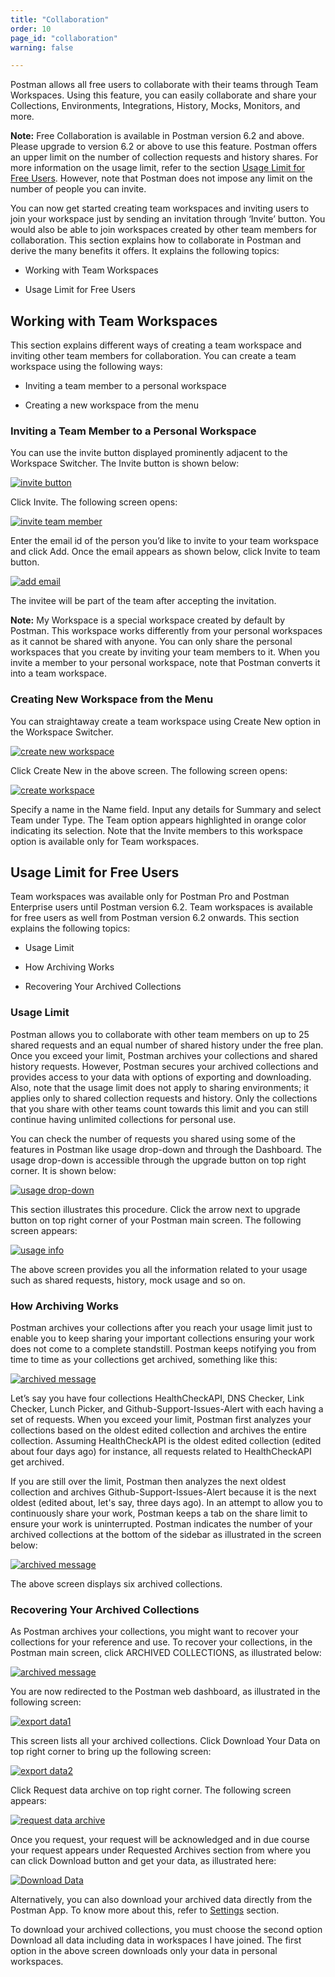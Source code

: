 ```yaml
---
title: "Collaboration"
order: 10
page_id: "collaboration"
warning: false

---
```

Postman allows all free users to collaborate with their teams through Team Workspaces. Using this feature, you can easily collaborate and share your Collections, Environments, Integrations, History, Mocks, Monitors, and more.

**Note:**  Free Collaboration is available in Postman version 6.2 and above. Please upgrade to version 6.2 or above to use this feature. Postman offers an upper limit on the number of collection requests and history shares. For more information on the usage limit, refer to the section [Usage Limit for Free Users](#usage-limit-for-free-users). However, note that Postman does not impose any limit on the number of people you can invite.

You can now get started creating team workspaces and inviting users to join your workspace just by sending an invitation through ‘Invite’ button. You would also be able to join workspaces created by other team members for collaboration. This section explains how to collaborate in Postman and derive the many benefits it offers. It explains the following topics:

* Working with Team Workspaces

* Usage Limit for Free Users

## Working with Team Workspaces

This section explains different ways of creating a team workspace and inviting other team members for collaboration. You can create a team workspace using the following ways:

* Inviting a team member to a personal workspace

* Creating a new workspace from the menu

### Inviting a Team Member to a Personal Workspace

You can use the invite button displayed prominently adjacent to the Workspace Switcher. The Invite button is shown below:

[![invite button](https://assets.postman.com/postman-docs/Invite-Button.png)](https://assets.postman.com/postman-docs/Invite-Button.png)

Click Invite. The following screen opens:

[![invite team member](https://assets.postman.com/postman-docs/InvitetoTeam1.png)](https://assets.postman.com/postman-docs/InvitetoTeam1.png)

Enter the email id of the person you’d like to invite to your team workspace and click Add. Once the email appears as shown below, click Invite to team button.

[![add email](https://assets.postman.com/postman-docs/Email_add.png)](https://assets.postman.com/postman-docs/Email_add.png)

The invitee will be part of the team after accepting the invitation.

**Note:** My Workspace is a special workspace created by default by Postman. This workspace works differently from your personal workspaces as it cannot be shared with anyone. You can only share the personal workspaces that you create by inviting your team members to it. When you invite a member to your personal workspace, note that Postman converts it into a team workspace.  

### Creating New Workspace from the Menu

You can straightaway create a team workspace using Create New option in the Workspace Switcher.

[![create new workspace](https://assets.postman.com/postman-docs/MyWorkspace1.png)](https://assets.postman.com/postman-docs/MyWorkspace1.png)

Click Create New in the above screen. The following screen opens:

[![create workspace](https://assets.postman.com/postman-docs/CreateNewWorkspace.png)](https://assets.postman.com/postman-docs/CreateNewWorkspace.png)

Specify a name in the Name field. Input any details for Summary and select Team under Type. The Team option appears highlighted in orange color indicating its selection. Note that the Invite members to this workspace option is available only for Team workspaces.

## Usage Limit for Free Users

Team workspaces was available only for Postman Pro and Postman Enterprise users until Postman version 6.2. Team workspaces is available for free users as well from Postman version 6.2 onwards. This section explains the following topics:

* Usage Limit

* How Archiving Works

* Recovering Your Archived Collections

### Usage Limit

Postman allows you to collaborate with other team members on up to 25 shared requests and an equal number of shared history under the free plan. Once you exceed your limit, Postman archives your collections and shared history requests. However, Postman secures your archived collections and provides access to your data with options of exporting and downloading. Also, note that the usage limit does not apply to sharing environments; it applies only to shared collection requests and history. Only the collections that you share with other teams count towards this limit and you can still continue having unlimited collections for personal use.

You can check the number of requests you shared using some of the features in Postman like usage drop-down and through the Dashboard. The usage drop-down is accessible through the upgrade button on top right corner. It is shown below:

[![usage drop-down](https://assets.postman.com/postman-docs/Usage+drop-down.png)](https://assets.postman.com/postman-docs/Usage+drop-down.png)

This section illustrates this procedure. Click the arrow next to upgrade button on top right corner of your Postman main screen. The following screen appears:

[![usage info](https://assets.postman.com/postman-docs/UsageInfo1.png)](https://assets.postman.com/postman-docs/UsageInfo1.png)

The above screen provides you all the information related to your usage such as shared requests, history, mock usage and so on.

### How Archiving Works

 Postman archives your collections after you reach your usage limit just to enable you to keep sharing your important collections ensuring your work does not come to a complete standstill. Postman keeps notifying you from time to time as your collections get archived, something like this:

[![archived message](https://assets.postman.com/postman-docs/ArchiveMsg1.png)](https://assets.postman.com/postman-docs/ArchiveMsg1.png)  

Let’s say you have four collections HealthCheckAPI, DNS Checker, Link Checker, Lunch Picker, and Github-Support-Issues-Alert with each having a set of requests. When you exceed your limit, Postman first analyzes your collections based on the oldest edited collection and archives the entire collection. Assuming HealthCheckAPI is the oldest edited collection (edited about four days ago) for instance, all requests related to HealthCheckAPI get archived.

If you are still over the limit, Postman then analyzes the next oldest collection and archives Github-Support-Issues-Alert because it is the next oldest (edited about, let's say, three days ago). In an attempt to allow you to continuously share your work, Postman keeps a tab on the share limit to ensure your work is uninterrupted. Postman indicates the number of your archived collections at the bottom of the sidebar as illustrated in the screen below:

[![archived message](https://assets.postman.com/postman-docs/ArchiveMsg2.png)](https://assets.postman.com/postman-docs/ArchiveMsg2.png)  

The above screen displays six archived collections.

### Recovering Your Archived Collections

As Postman archives your collections, you might want to recover your collections for your reference and use. To recover your collections, in the Postman main screen, click ARCHIVED COLLECTIONS, as illustrated below:

[![archived message](https://assets.postman.com/postman-docs/ArchiveMsg2.png)](https://assets.postman.com/postman-docs/ArchiveMsg2.png)  

You are now redirected to the Postman web dashboard, as illustrated in the following screen:

[![export data1](https://assets.postman.com/postman-docs/Recovering_ArchivedCol1.png)](https://assets.postman.com/postman-docs/Recovering_ArchivedCol1.png)

This screen lists all your archived collections. Click Download Your Data on top right corner to bring up the following screen:

[![export data2](https://assets.postman.com/postman-docs/Recovering_ArchivedCol2.png)](https://assets.postman.com/postman-docs/Recovering_ArchivedCol2.png)

Click Request data archive on top right corner. The following screen appears:

[![request data archive](https://assets.postman.com/postman-docs/Req_Data_Archive1.png)](https://assets.postman.com/postman-docs/Req_Data_Archive1.png)  

Once you request, your request will be acknowledged and in due course your request appears under Requested Archives section from where you can click Download button and get your data, as illustrated here:

[![Download Data](https://assets.postman.com/postman-docs/Download_Data1.png)](https://assets.postman.com/postman-docs/Download_Data1.png)

Alternatively, you can also download your archived data directly from the Postman App. To know more about this, refer to [Settings](/docs/postman/launching-postman/settings/) section.

To download your archived collections, you must choose the second option Download all data including data in workspaces I have joined. The first option in the above screen downloads only your data in personal workspaces.
